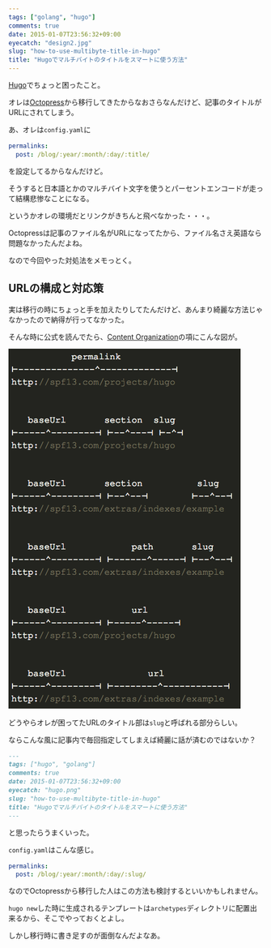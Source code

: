 ```yaml
---
tags: ["golang", "hugo"]
comments: true
date: 2015-01-07T23:56:32+09:00
eyecatch: "design2.jpg"
slug: "how-to-use-multibyte-title-in-hugo"
title: "Hugoでマルチバイトのタイトルをスマートに使う方法"
---
```


[Hugo](http://gohugo.io/)でちょっと困ったこと。

オレは[Octopress](http://octopress.org/)から移行してきたからなおさらなんだけど、記事のタイトルがURLにされてしまう。

あ、オレは`config.yaml`に

``` yaml
permalinks:
  post: /blog/:year/:month/:day/:title/
```

を設定してるからなんだけど。

そうすると日本語とかのマルチバイト文字を使うとパーセントエンコードが走って結構悲惨なことになる。

というかオレの環境だとリンクがきちんと飛べなかった・・・。

Octopressは記事のファイル名がURLになってたから、ファイル名さえ英語なら問題なかったんだよね。

なので今回やった対処法をメモっとく。

## URLの構成と対応策

実は移行の時にちょっと手を加えたりしてたんだけど、あんまり綺麗な方法じゃなかったので納得が行ってなかった。

そんな時に公式を読んでたら、[Content Organization](http://gohugo.io/content/organization/)の項にこんな図が。

[<img src="/images/2015-01-07/permalink.png" class="image" alt="permalink">](/images/2015-01-07/permalink.png)

どうやらオレが困ってたURLのタイトル部は`slug`と呼ばれる部分らしい。

ならこんな風に記事内で毎回指定してしまえば綺麗に話が済むのではないか？

``` markdown
---
tags: ["hugo", "golang"]
comments: true
date: 2015-01-07T23:56:32+09:00
eyecatch: "hugo.png"
slug: "how-to-use-multibyte-title-in-hugo"
title: "Hugoでマルチバイトのタイトルをスマートに使う方法"
---
```

と思ったらうまくいった。

`config.yaml`はこんな感じ。

``` yaml
permalinks:
  post: /blog/:year/:month/:day/:slug/
```

なのでOctopressから移行した人はこの方法も検討するといいかもしれません。

`hugo new`した時に生成されるテンプレートは`archetypes`ディレクトリに配置出来るから、そこでやっておくとよし。

しかし移行時に書き足すのが面倒なんだよなあ。
